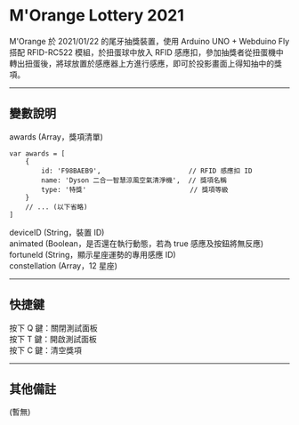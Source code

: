 # M'Orange Lottery 2021

M'Orange 於 2021/01/22 的尾牙抽獎裝置，使用 Arduino UNO + Webduino Fly 搭配 RFID-RC522 模組，於扭蛋球中放入 RFID 感應扣，參加抽獎者從扭蛋機中轉出扭蛋後，將球放置於感應器上方進行感應，即可於投影畫面上得知抽中的獎項。

---
## 變數說明

awards (Array，獎項清單)
```
var awards = [
    {
        id: 'F98BAEB9',                      // RFID 感應扣 ID
        name: 'Dyson 二合一智慧涼風空氣清淨機',  // 獎項名稱
        type: '特獎'                          // 獎項等級
    }
    // ... (以下省略)
]
```
deviceID (String，裝置 ID)  
animated (Boolean，是否還在執行動態，若為 true 感應及按鈕將無反應)  
fortuneId (String，顯示星座運勢的專用感應 ID)  
constellation (Array，12 星座)

---
## 快捷鍵

按下 Q 鍵：關閉測試面板  
按下 T 鍵：開啟測試面板  
按下 C 鍵：清空獎項

---
## 其他備註
(暫無)